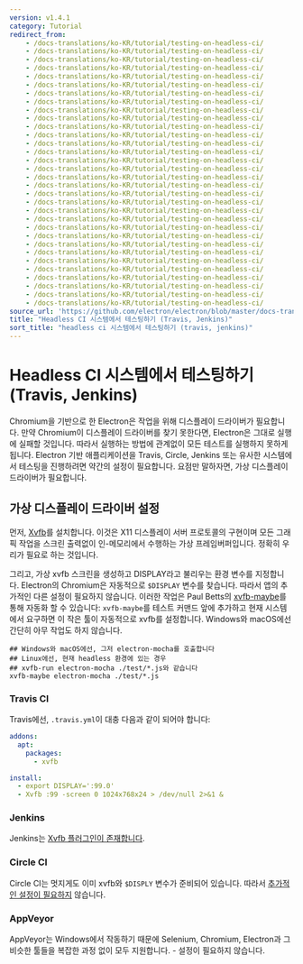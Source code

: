 ```yaml
---
version: v1.4.1
category: Tutorial
redirect_from:
    - /docs-translations/ko-KR/tutorial/testing-on-headless-ci/
    - /docs-translations/ko-KR/tutorial/testing-on-headless-ci/
    - /docs-translations/ko-KR/tutorial/testing-on-headless-ci/
    - /docs-translations/ko-KR/tutorial/testing-on-headless-ci/
    - /docs-translations/ko-KR/tutorial/testing-on-headless-ci/
    - /docs-translations/ko-KR/tutorial/testing-on-headless-ci/
    - /docs-translations/ko-KR/tutorial/testing-on-headless-ci/
    - /docs-translations/ko-KR/tutorial/testing-on-headless-ci/
    - /docs-translations/ko-KR/tutorial/testing-on-headless-ci/
    - /docs-translations/ko-KR/tutorial/testing-on-headless-ci/
    - /docs-translations/ko-KR/tutorial/testing-on-headless-ci/
    - /docs-translations/ko-KR/tutorial/testing-on-headless-ci/
    - /docs-translations/ko-KR/tutorial/testing-on-headless-ci/
    - /docs-translations/ko-KR/tutorial/testing-on-headless-ci/
    - /docs-translations/ko-KR/tutorial/testing-on-headless-ci/
    - /docs-translations/ko-KR/tutorial/testing-on-headless-ci/
    - /docs-translations/ko-KR/tutorial/testing-on-headless-ci/
    - /docs-translations/ko-KR/tutorial/testing-on-headless-ci/
    - /docs-translations/ko-KR/tutorial/testing-on-headless-ci/
    - /docs-translations/ko-KR/tutorial/testing-on-headless-ci/
    - /docs-translations/ko-KR/tutorial/testing-on-headless-ci/
    - /docs-translations/ko-KR/tutorial/testing-on-headless-ci/
    - /docs-translations/ko-KR/tutorial/testing-on-headless-ci/
    - /docs-translations/ko-KR/tutorial/testing-on-headless-ci/
    - /docs-translations/ko-KR/tutorial/testing-on-headless-ci/
    - /docs-translations/ko-KR/tutorial/testing-on-headless-ci/
    - /docs-translations/ko-KR/tutorial/testing-on-headless-ci/
    - /docs-translations/ko-KR/tutorial/testing-on-headless-ci/
    - /docs-translations/ko-KR/tutorial/testing-on-headless-ci/
    - /docs-translations/ko-KR/tutorial/testing-on-headless-ci/
    - /docs-translations/ko-KR/tutorial/testing-on-headless-ci/
    - /docs-translations/ko-KR/tutorial/testing-on-headless-ci/
source_url: 'https://github.com/electron/electron/blob/master/docs-translations/ko-KR/tutorial/testing-on-headless-ci.md'
title: "Headless CI 시스템에서 테스팅하기 (Travis, Jenkins)"
sort_title: "headless ci 시스템에서 테스팅하기 (travis, jenkins)"
---
```


# Headless CI 시스템에서 테스팅하기 (Travis, Jenkins)

Chromium을 기반으로 한 Electron은 작업을 위해 디스플레이 드라이버가 필요합니다.
만약 Chromium이 디스플레이 드라이버를 찾기 못한다면, Electron은 그대로 실행에
실패할 것입니다. 따라서 실행하는 방법에 관계없이 모든 테스트를 실행하지 못하게 됩니다.
Electron 기반 애플리케이션을 Travis, Circle, Jenkins 또는 유사한 시스템에서 테스팅을
진행하려면 약간의 설정이 필요합니다. 요점만 말하자면, 가상 디스플레이 드라이버가
필요합니다.

## 가상 디스플레이 드라이버 설정

먼저, [Xvfb](https://en.wikipedia.org/wiki/Xvfb)를 설치합니다. 이것은 X11
디스플레이 서버 프로토콜의 구현이며 모든 그래픽 작업을 스크린 출력없이 인-메모리에서
수행하는 가상 프레임버퍼입니다. 정확히 우리가 필요로 하는 것입니다.

그리고, 가상 xvfb 스크린을 생성하고 DISPLAY라고 불리우는 환경 변수를 지정합니다.
Electron의 Chromium은 자동적으로 `$DISPLAY` 변수를 찾습니다. 따라서 앱의 추가적인
다른 설정이 필요하지 않습니다. 이러한 작업은 Paul Betts의
[xvfb-maybe](https://github.com/paulcbetts/xvfb-maybe)를 통해 자동화 할 수
있습니다: `xvfb-maybe`를 테스트 커맨드 앞에 추가하고 현재 시스템에서 요구하면
이 작은 툴이 자동적으로 xvfb를 설정합니다. Windows와 macOS에선 간단히 아무 작업도
하지 않습니다.

```
## Windows와 macOS에선, 그저 electron-mocha를 호출합니다
## Linux에선, 현재 headless 환경에 있는 경우
## xvfb-run electron-mocha ./test/*.js와 같습니다
xvfb-maybe electron-mocha ./test/*.js
```

### Travis CI

Travis에선, `.travis.yml`이 대충 다음과 같이 되어야 합니다:

```yml
addons:
  apt:
    packages:
      - xvfb

install:
  - export DISPLAY=':99.0'
  - Xvfb :99 -screen 0 1024x768x24 > /dev/null 2>&1 &
```

### Jenkins

Jenkins는 [Xvfb 플러그인이 존재합니다](https://wiki.jenkins-ci.org/display/JENKINS/Xvfb+Plugin).

### Circle CI

Circle CI는 멋지게도 이미 xvfb와 `$DISPLY` 변수가 준비되어 있습니다. 따라서
[추가적인 설정이 필요하지](https://circleci.com/docs/environment#browsers) 않습니다.

### AppVeyor

AppVeyor는 Windows에서 작동하기 때문에 Selenium, Chromium, Electron과 그 비슷한
툴들을 복잡한 과정 없이 모두 지원합니다. - 설정이 필요하지 않습니다.
